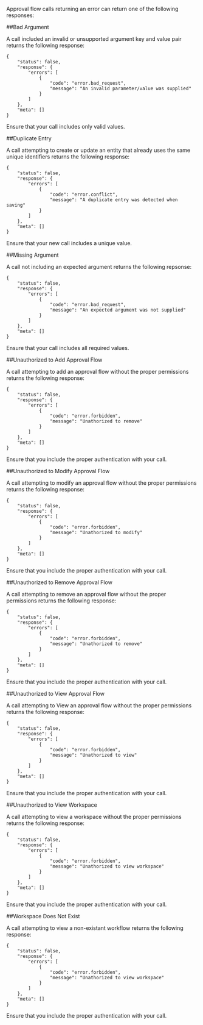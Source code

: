 Approval flow calls returning an error can return one of the following responses:

##Bad Argument

A call included an invalid or unsupported argument key and value pair returns the following response:
```
{
    "status": false,
    "response": {
        "errors": [
            {
                "code": "error.bad_request",
                "message": "An invalid parameter/value was supplied"
            }
        ]
    },
    "meta": []
}
```

Ensure that your call includes only valid values.

##Duplicate Entry

A call attempting to create or update an entity that already uses the same unique identifiers returns the following response:
```
{
    "status": false,
    "response": {
        "errors": [
            {
                "code": "error.conflict",
                "message": "A duplicate entry was detected when saving"
            }
        ]
    },
    "meta": []
}
```

Ensure that your new call includes a unique value.

##Missing Argument

A call not including an expected argument returns the following repsonse:
```
{
    "status": false,
    "response": {
        "errors": [
            {
                "code": "error.bad_request",
                "message": "An expected argument was not supplied"
            }
        ]
    },
    "meta": []
}
```

Ensure that your call includes all required values.

##Unauthorized to Add Approval Flow

A call attempting to add an approval flow without the proper permissions returns the following response:

```
{
    "status": false,
    "response": {
        "errors": [
            {
                "code": "error.forbidden",
                "message": "Unathorized to remove"
            }
        ]
    },
    "meta": []
}
```

Ensure that you include the proper authentication with your call.

##Unauthorized to Modify Approval Flow

A call attempting to modify an approval flow without the proper permissions returns the following response:

```
{
    "status": false,
    "response": {
        "errors": [
            {
                "code": "error.forbidden",
                "message": "Unathorized to modify"
            }
        ]
    },
    "meta": []
}
```

Ensure that you include the proper authentication with your call.

##Unauthorized to Remove Approval Flow

A call attempting to remove an approval flow without the proper permissions returns the following response:

```
{
    "status": false,
    "response": {
        "errors": [
            {
                "code": "error.forbidden",
                "message": "Unathorized to remove"
            }
        ]
    },
    "meta": []
}
```

Ensure that you include the proper authentication with your call.

##Unauthorized to View Approval Flow

A call attempting to View an approval flow without the proper permissions returns the following response:

```
{
    "status": false,
    "response": {
        "errors": [
            {
                "code": "error.forbidden",
                "message": "Unathorized to view"
            }
        ]
    },
    "meta": []
}
```

Ensure that you include the proper authentication with your call.

##Unauthorized to View Workspace

A call attempting to view a workspace without the proper permissions returns the following response:

```
{
    "status": false,
    "response": {
        "errors": [
            {
                "code": "error.forbidden",
                "message": "Unathorized to view workspace"
            }
        ]
    },
    "meta": []
}
```

Ensure that you include the proper authentication with your call.

##Workspace Does Not Exist

A call attempting to view a non-existant workflow returns the following response:

```
{
    "status": false,
    "response": {
        "errors": [
            {
                "code": "error.forbidden",
                "message": "Unathorized to view workspace"
            }
        ]
    },
    "meta": []
}
```

Ensure that you include the proper authentication with your call.